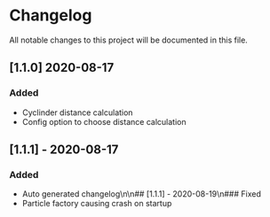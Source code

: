 # Changelog
All notable changes to this project will be documented in this file.

## [1.1.0] 2020-08-17
### Added
- Cyclinder distance calculation
- Config option to choose distance calculation

## [1.1.1] - 2020-08-17
### Added
- Auto generated changelog\n\n\#\# [1.1.1] - 2020-08-19\n### Fixed
- Particle factory causing crash on startup